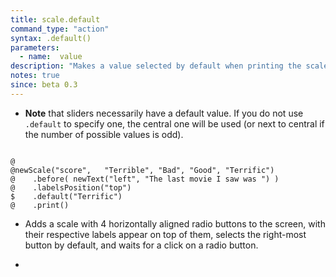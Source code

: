 ```yaml
---
title: scale.default
command_type: "action"
syntax: .default()
parameters:
  - name:  value 
description: "Makes a value selected by default when printing the scale element. You can pass either an index or a text value as `value`."
notes: true
since: beta 0.3
---
```


+ **Note** that sliders necessarily have a default value. If you do not use `.default` to specify one, the central one will be used (or next to central if the number of possible values is odd).

<!--more-->

<pre><code class="language-diff-javascript diff-highlight try-true">
@
@newScale("score",   "Terrible", "Bad", "Good", "Terrific")
@    .before( newText("left", "The last movie I saw was ") )
@    .labelsPosition("top")
$    .default("Terrific")
@    .print()
</code></pre>

+ Adds a scale with 4 horizontally aligned radio buttons to the screen, with their respective labels appear on top of them, selects the right-most button by default, and waits for a click on a radio button.

+ 		
